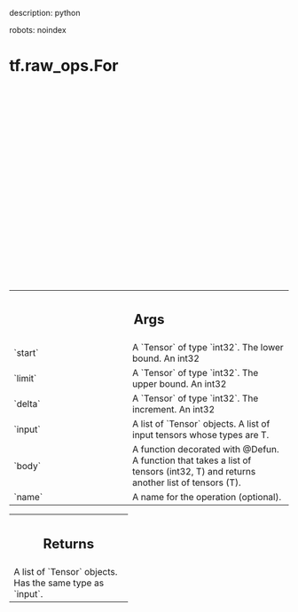 description: python

robots: noindex

# tf.raw_ops.For

<!-- Insert buttons and diff -->

<table class="tfo-notebook-buttons tfo-api nocontent" align="left">

</table>



```python

<section class="expandable">
  <h4 class="showalways">View aliases</h4>
  <p>
<b>Compat aliases for migration</b>
<p>See
<a href="https://www.tensorflow.org/guide/migrate">Migration guide</a> for
more details.</p>
<p>`tf.compat.v1.raw_ops.For`</p>
</p>
</section>

<pre class="devsite-click-to-copy prettyprint lang-py tfo-signature-link">
<code>tf.raw_ops.For(
    start, limit, delta, input, body, name=None
)
</code></pre>



<!-- Placeholder for "Used in" -->
 output = input;
 for i in range(start, limit, delta)
   output = body(i, output);
```

<!-- Tabular view -->
 <table class="responsive fixed orange">
<colgroup><col width="214px"><col></colgroup>
<tr><th colspan="2"><h2 class="add-link">Args</h2></th></tr>

<tr>
<td>
`start`
</td>
<td>
A `Tensor` of type `int32`. The lower bound. An int32
</td>
</tr><tr>
<td>
`limit`
</td>
<td>
A `Tensor` of type `int32`. The upper bound. An int32
</td>
</tr><tr>
<td>
`delta`
</td>
<td>
A `Tensor` of type `int32`. The increment. An int32
</td>
</tr><tr>
<td>
`input`
</td>
<td>
A list of `Tensor` objects.
A list of input tensors whose types are T.
</td>
</tr><tr>
<td>
`body`
</td>
<td>
A function decorated with @Defun.
A function that takes a list of tensors (int32, T) and returns another
list of tensors (T).
</td>
</tr><tr>
<td>
`name`
</td>
<td>
A name for the operation (optional).
</td>
</tr>
</table>



<!-- Tabular view -->
 <table class="responsive fixed orange">
<colgroup><col width="214px"><col></colgroup>
<tr><th colspan="2"><h2 class="add-link">Returns</h2></th></tr>
<tr class="alt">
<td colspan="2">
A list of `Tensor` objects. Has the same type as `input`.
</td>
</tr>

</table>

